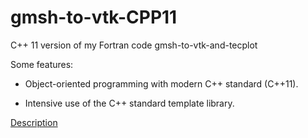 # gmsh-to-vtk-CPP11
C++ 11 version of my Fortran code gmsh-to-vtk-and-tecplot

Some features:

-  Object-oriented programming with modern C++ standard (C++11).

- Intensive use of the C++ standard template library. 

[Description](https://github.com/truongd8593/gmsh-to-vtk-CPP11/wiki)
